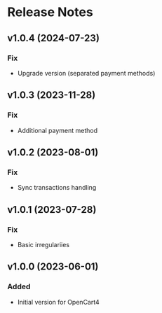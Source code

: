 # Release Notes

## v1.0.4 (2024-07-23)
### Fix
- Upgrade version (separated payment methods)

## v1.0.3 (2023-11-28)
### Fix
- Additional payment method

## v1.0.2 (2023-08-01)
### Fix
- Sync transactions handling

## v1.0.1 (2023-07-28)
### Fix
- Basic irregulariies

## v1.0.0 (2023-06-01)
### Added
- Initial version for OpenCart4